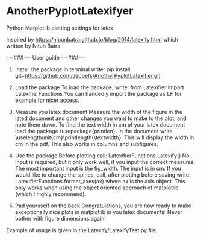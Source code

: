 # AnotherPyplotLatexifyer
Python Matplotlib plotting settings for latex

Inspired by https://nipunbatra.github.io/blog/2014/latexify.html which written by Nitun Batra

---###---
User guide
---###---

1. Install the package
In terminal write: 
pip install git+https://github.com/Jeppefs/AnotherPyplotLatexifier.git

2. Load the package 
To load the package, write: 
from Latexifier import LatexifierFunctions 
You can handedly import the package as LF for example for nicer access. 

3. Measure you latex document
Measure the width of the figure in the lated document and other changes you want to make to the plot, and note them down.
To find the text width in cm of your latex document load the package \usepackage{printlen}. In the document write \uselengthunit{cm}\printlength{\textwidth}. This will display the width in cm in the pdf. This also works in columns and subfigures. 

4. Use the package
Before plotting call: 
LatexifierFunctions.Latexify()
No input is required, but it only work well, if you input the correct measures. The most important input is the fig_width. The input is in cm. 
If you would like to change the spines, call, after plotting before saving write:
LatexifierFunctions.format_axes(ax)
where ax is the axis object. This only works when using the object oriented approach of matplotlib (which I highly recommend).  

5. Pad yoursself on the back
Congratulations, you are now ready to make exceptionally nice plots in matplotlib in you latex documents! Never bother with figure dimensions again!

Example of usage is given in the Latexify/LatexifyTest.py file. 
